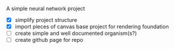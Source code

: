 A simple neural network project

- [x] simplify project structure
- [x] import pieces of canvas base project for rendering foundation
- [ ] create simple and well documented organism(s?)
- [ ] create github page for repo
